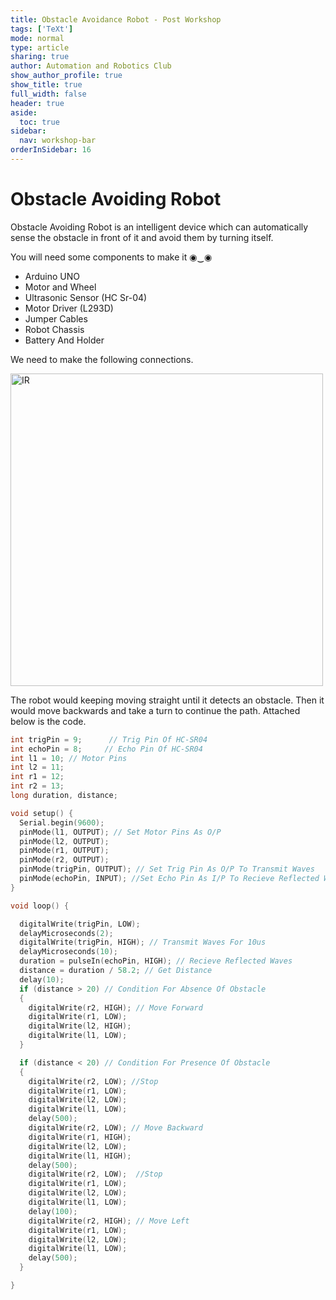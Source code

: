 ```yaml
---
title: Obstacle Avoidance Robot - Post Workshop
tags: ['TeXt']
mode: normal
type: article
sharing: true
author: Automation and Robotics Club
show_author_profile: true
show_title: true
full_width: false
header: true
aside:
  toc: true
sidebar:
  nav: workshop-bar
orderInSidebar: 16
---
```


<TOCInline toc={props.toc} toHeading={2} asDisclosure />

# Obstacle Avoiding Robot

Obstacle Avoiding Robot is an intelligent device which can automatically sense the obstacle in front of it and avoid them by turning itself.

You will need some components to make it ◉‿◉

- Arduino UNO
- Motor and Wheel
- Ultrasonic Sensor (HC Sr-04)
- Motor Driver (L293D)
- Jumper Cables
- Robot Chassis
- Battery And Holder

We need to make the following connections.

<Image src="/static/assets/images/resources/Day3_Solutions/Obstacle_avoidance.jpeg" alt="IR" width='500' height='500' />

The robot would keeping moving straight until it detects an obstacle. Then it would move backwards and take a turn to continue the path.
Attached below is the code.

```c++
int trigPin = 9;      // Trig Pin Of HC-SR04
int echoPin = 8;     // Echo Pin Of HC-SR04
int l1 = 10; // Motor Pins
int l2 = 11;
int r1 = 12;
int r2 = 13;
long duration, distance;

void setup() {
  Serial.begin(9600);
  pinMode(l1, OUTPUT); // Set Motor Pins As O/P
  pinMode(l2, OUTPUT);
  pinMode(r1, OUTPUT);
  pinMode(r2, OUTPUT);
  pinMode(trigPin, OUTPUT); // Set Trig Pin As O/P To Transmit Waves
  pinMode(echoPin, INPUT); //Set Echo Pin As I/P To Recieve Reflected Waves
}

void loop() {

  digitalWrite(trigPin, LOW);
  delayMicroseconds(2);
  digitalWrite(trigPin, HIGH); // Transmit Waves For 10us
  delayMicroseconds(10);
  duration = pulseIn(echoPin, HIGH); // Recieve Reflected Waves
  distance = duration / 58.2; // Get Distance
  delay(10);
  if (distance > 20) // Condition For Absence Of Obstacle
  {
    digitalWrite(r2, HIGH); // Move Forward
    digitalWrite(r1, LOW);
    digitalWrite(l2, HIGH);
    digitalWrite(l1, LOW);
  }

  if (distance < 20) // Condition For Presence Of Obstacle
  {
    digitalWrite(r2, LOW); //Stop
    digitalWrite(r1, LOW);
    digitalWrite(l2, LOW);
    digitalWrite(l1, LOW);
    delay(500);
    digitalWrite(r2, LOW); // Move Backward
    digitalWrite(r1, HIGH);
    digitalWrite(l2, LOW);
    digitalWrite(l1, HIGH);
    delay(500);
    digitalWrite(r2, LOW);  //Stop
    digitalWrite(r1, LOW);
    digitalWrite(l2, LOW);
    digitalWrite(l1, LOW);
    delay(100);
    digitalWrite(r2, HIGH); // Move Left
    digitalWrite(r1, LOW);
    digitalWrite(l2, LOW);
    digitalWrite(l1, LOW);
    delay(500);
  }

}
```
